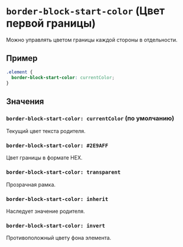 # `border-block-start-color` (Цвет первой границы)

Можно управлять цветом границы каждой стороны в отдельности.

## Пример

```css
.element {
  border-block-start-color: currentColor;
}
```

## Значения

### `border-block-start-color: currentColor` (по умолчанию)

Текущий цвет текста родителя.

### `border-block-start-color: #2E9AFF`

Цвет границы в формате HEX.

### `border-block-start-color: transparent`

Прозрачная рамка.

### `border-block-start-color: inherit`

Наследует значение родителя.

### `border-block-start-color: invert`

Противоположный цвету фона элемента.
